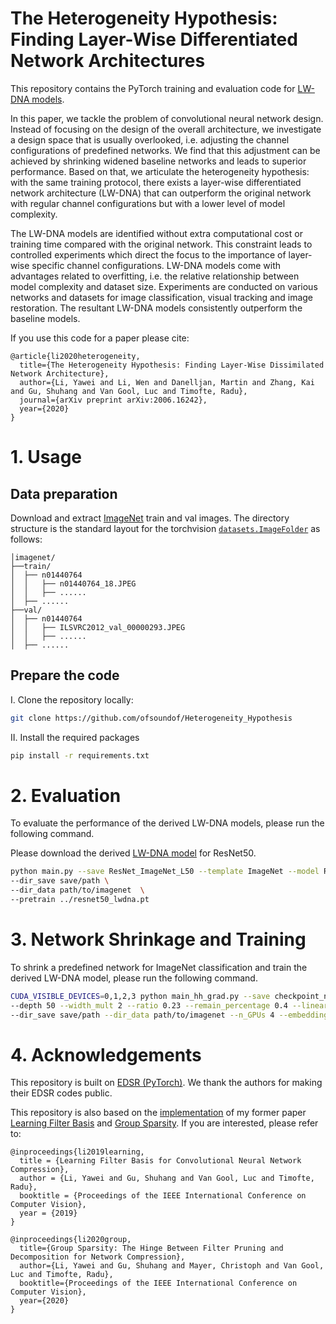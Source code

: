 # The Heterogeneity Hypothesis: Finding Layer-Wise Differentiated Network Architectures

This repository contains the PyTorch training and evaluation code for [LW-DNA models](https://arxiv.org/abs/2006.16242).

In this paper, we tackle the problem of convolutional neural network design. 
Instead of focusing on the design of the overall architecture, we investigate a design space that is usually overlooked, i.e. adjusting the channel configurations of predefined networks. 
We find that this adjustment can be achieved by shrinking widened baseline networks and leads to superior performance. 
Based on that, we articulate the heterogeneity hypothesis: with the same training protocol, 
there exists a layer-wise differentiated network architecture (LW-DNA) that can outperform the original network with regular channel configurations but with a lower level of model complexity.

The LW-DNA models are identified without extra computational cost or training time compared with the original network. 
This constraint leads to controlled experiments which direct the focus to the importance of layer-wise specific channel configurations. 
LW-DNA models come with advantages related to overfitting, i.e. the relative relationship between model complexity and dataset size. 
Experiments are conducted on various networks and datasets for image classification, visual tracking and image restoration. 
The resultant LW-DNA models consistently outperform the baseline models.


If you use this code for a paper please cite:

```
@article{li2020heterogeneity,
  title={The Heterogeneity Hypothesis: Finding Layer-Wise Dissimilated Network Architecture},
  author={Li, Yawei and Li, Wen and Danelljan, Martin and Zhang, Kai and Gu, Shuhang and Van Gool, Luc and Timofte, Radu},
  journal={arXiv preprint arXiv:2006.16242},
  year={2020}
}
```


# 1. Usage

## Data preparation

Download and extract [ImageNet](http://image-net.org/) train and val images.
The directory structure is the standard layout for the torchvision [`datasets.ImageFolder`](https://pytorch.org/vision/stable/datasets.html#imagefolder) as follows:

```
│imagenet/
├──train/
│  ├── n01440764
│  │   ├── n01440764_18.JPEG
│  │   ├── ......
│  ├── ......
├──val/
│  ├── n01440764
│  │   ├── ILSVRC2012_val_00000293.JPEG
│  │   ├── ......
│  ├── ......
```

## Prepare the code

I. Clone the repository locally:
```bash
git clone https://github.com/ofsoundof/Heterogeneity_Hypothesis
```
II. Install the required packages
```bash
pip install -r requirements.txt
```

# 2. Evaluation
To evaluate the performance of the derived LW-DNA models, please run the following command.

Please download the derived [LW-DNA model](https://drive.google.com/file/d/1eKm_qRiGo5cJmZN276M5-3ZL2tXkHZyB/view?usp=sharing) for ResNet50.


```bash
python main.py --save ResNet_ImageNet_L50 --template ImageNet --model ResNet_ImageNet --depth 50 --test_only \
--dir_save save/path \
--dir_data path/to/imagenet  \
--pretrain ../resnet50_lwdna.pt
```


# 3. Network Shrinkage and Training
To shrink a predefined network for ImageNet classification and train the derived LW-DNA model, please run the following command.

```bash
CUDA_VISIBLE_DEVICES=0,1,2,3 python main_hh_grad.py --save checkpoint_name --template ImageNet --model ResNet_ImageNet_HH --batch_size 256 --epochs 150 --decay cosine \
--depth 50 --width_mult 2 --ratio 0.23 --remain_percentage 0.4 --linear_percentage 0.45 --grad_prune --epochs_grad 1 \
--dir_save save/path --dir_data path/to/imagenet --n_GPUs 4 --embedding_dim 2
```

# 4. Acknowledgements

This repository is built on [EDSR (PyTorch)](https://github.com/thstkdgus35/EDSR-PyTorch). We thank the authors for making their EDSR codes public.

This repository is also based on the [implementation](https://github.com/ofsoundof/learning_filter_basis) of my former paper [Learning Filter Basis](https://arxiv.org/abs/1908.08932) and [Group Sparsity](https://arxiv.org/abs/2003.08935). If you are interested, please refer to:

```
@inproceedings{li2019learning,
  title = {Learning Filter Basis for Convolutional Neural Network Compression},
  author = {Li, Yawei and Gu, Shuhang and Van Gool, Luc and Timofte, Radu},
  booktitle = {Proceedings of the IEEE International Conference on Computer Vision},
  year = {2019}
}

@inproceedings{li2020group,
  title={Group Sparsity: The Hinge Between Filter Pruning and Decomposition for Network Compression},
  author={Li, Yawei and Gu, Shuhang and Mayer, Christoph and Van Gool, Luc and Timofte, Radu},
  booktitle={Proceedings of the IEEE International Conference on Computer Vision},
  year={2020}
}
```
